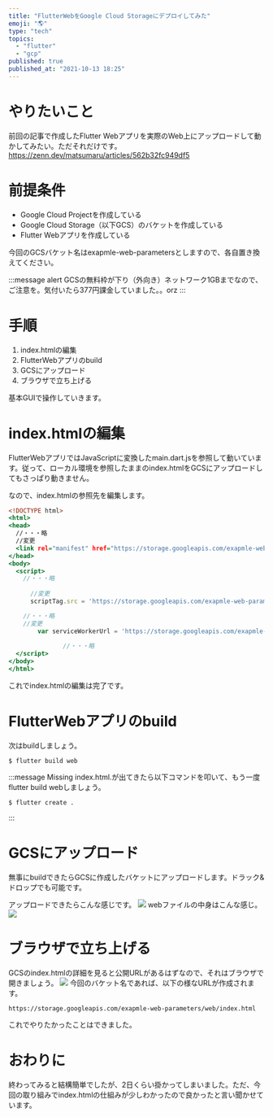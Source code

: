```yaml
---
title: "FlutterWebをGoogle Cloud Storageにデプロイしてみた"
emoji: "🌎"
type: "tech"
topics:
  - "flutter"
  - "gcp"
published: true
published_at: "2021-10-13 18:25"
---
```


# やりたいこと
前回の記事で作成したFlutter Webアプリを実際のWeb上にアップロードして動かしてみたい。ただそれだけです。
https://zenn.dev/matsumaru/articles/562b32fc949df5

# 前提条件
- Google Cloud Projectを作成している
- Google Cloud Storage（以下GCS）のバケットを作成している
- Flutter Webアプリを作成している

今回のGCSバケット名はexapmle-web-parametersとしますので、各自置き換えてください。

:::message alert
GCSの無料枠が下り（外向き）ネットワーク1GBまでなので、ご注意を。気付いたら377円課金していました。。orz
:::

# 手順
1. index.htmlの編集
2. FlutterWebアプリのbuild
3. GCSにアップロード
4. ブラウザで立ち上げる

基本GUIで操作していきます。

# index.htmlの編集
FlutterWebアプリではJavaScriptに変換したmain.dart.jsを参照して動いています。従って、ローカル環境を参照したままのindex.htmlをGCSにアップロードしてもさっぱり動きません。

なので、index.htmlの参照先を編集します。

```html:index.html
<!DOCTYPE html>
<html>
<head>
  //・・・略
  //変更
  <link rel="manifest" href="https://storage.googleapis.com/exapmle-web-parameters/web/manifest.json"> 
</head>
<body>
  <script>
    //・・・略
	  
      //変更
      scriptTag.src = 'https://storage.googleapis.com/exapmle-web-parameters/web/main.dart.js';　　

    //・・・略
	//変更
        var serviceWorkerUrl = 'https://storage.googleapis.com/exapmle-web-parameters/web/flutter_service_worker.js?v=' + serviceWorkerVersion;
        
　　　　　　　　　//・・・略
  </script>
</body>
</html>

```

これでindex.htmlの編集は完了です。

# FlutterWebアプリのbuild

次はbuildしましょう。
```
$ flutter build web
```

:::message
Missing index.html.が出てきたら以下コマンドを叩いて、もう一度flutter build webしましょう。
```
$ flutter create .
```
:::

# GCSにアップロード
無事にbuildできたらGCSに作成したバケットにアップロードします。ドラック&ドロップでも可能です。

アップロードできたらこんな感じです。
![](https://storage.googleapis.com/zenn-user-upload/24c61ce0737a514b146e52d2.png)
webファイルの中身はこんな感じ。
![](https://storage.googleapis.com/zenn-user-upload/523e6895125dbdfa178d5daa.png)


# ブラウザで立ち上げる
GCSのindex.htmlの詳細を見ると公開URLがあるはずなので、それはブラウザで開きましょう。
![](https://storage.googleapis.com/zenn-user-upload/4d150f6df3ea6dfd0ad2e8b3.png)
今回のバケット名であれば、以下の様なURLが作成されます。
```
https://storage.googleapis.com/exapmle-web-parameters/web/index.html
```

これでやりたかったことはできました。

# おわりに
終わってみると結構簡単でしたが、2日くらい掛かってしまいました。ただ、今回の取り組みでindex.htmlの仕組みが少しわかったので良かったと言い聞かせています。